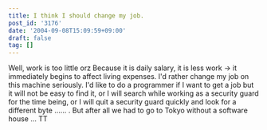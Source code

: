 ```yaml
---
title: I think I should change my job.
post_id: '3176'
date: '2004-09-08T15:09:59+09:00'
draft: false
tag: []
---
```


Well, work is too little orz Because it is daily salary, it is less work → it immediately begins to affect living expenses. I'd rather change my job on this machine seriously. I'd like to do a programmer if I want to get a job but it will not be easy to find it, or I will search while working as a security guard for the time being, or I will quit a security guard quickly and look for a different byte ...... . But after all we had to go to Tokyo without a software house ... TT